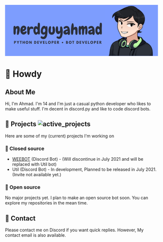 ![banner](https://github.com/nerdguyahmad/nerdguyahmad/blob/main/image/banner.png)

# 👋 Howdy

## About Me

Hi, I'm Ahmad. I'm 14 and I'm just a casual python developer who likes to make useful stuff. I'm decent in discord.py and like to code discord bots.

## 💼 Projects ![active_projects](https://shields.io/badge/Active-2-brightgreen)

Here are some of my (current) projects I'm working on

### 🔐 Closed source
- [WEEBOT](https://dsc.gg/weebot) (Discord Bot) - (Will discontinue in July 2021 and will be replaced with Util bot)
- Util (Discord Bot) - In development, Planned to be released in July 2021. (Invite not available yet.)

### 📖 Open source
No major projects yet. I plan to make an open source bot soon. You can explore my repositories in the mean time.

## 💬 Contact
Please contact me on Discord if you want quick replies. However, My contact email is also available.
